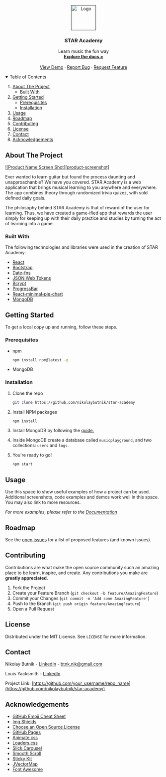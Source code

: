 <!-- [![Contributors][contributors-shield]][contributors-url]
[![Forks][forks-shield]][forks-url]
[![Stargazers][stars-shield]][stars-url]
[![Issues][issues-shield]][issues-url]
[![MIT License][license-shield]][license-url]
[![LinkedIn][linkedin-shield]][linkedin-url] -->

<!-- PROJECT LOGO -->
<br />
<p align="center">
  <a href="">
    <img src="images/logo.png" alt="Logo" width="80" height="80">
  </a>

  <h3 align="center">STAR Academy</h3>

  <p align="center">
    Learn music the fun way
    <br />
    <a href="https://github.com/nikolaybutnik/star-academy"><strong>Explore the docs »</strong></a>
    <br />
    <br />
    <a href="https://guarded-crag-12899.herokuapp.com/">View Demo</a>
    ·
    <a href="https://github.com/nikolaybutnik/star-academy/issues">Report Bug</a>
    ·
    <a href="https://github.com/nikolaybutnik/star-academy/issues">Request Feature</a>
  </p>
</p>

<!-- TABLE OF CONTENTS -->
<details open="open">
  <summary>Table of Contents</summary>
  <ol>
    <li>
      <a href="#about-the-project">About The Project</a>
      <ul>
        <li><a href="#built-with">Built With</a></li>
      </ul>
    </li>
    <li>
      <a href="#getting-started">Getting Started</a>
      <ul>
        <li><a href="#prerequisites">Prerequisites</a></li>
        <li><a href="#installation">Installation</a></li>
      </ul>
    </li>
    <li><a href="#usage">Usage</a></li>
    <li><a href="#roadmap">Roadmap</a></li>
    <li><a href="#contributing">Contributing</a></li>
    <li><a href="#license">License</a></li>
    <li><a href="#contact">Contact</a></li>
    <li><a href="#acknowledgements">Acknowledgements</a></li>
  </ol>
</details>

<!-- ABOUT THE PROJECT -->

## About The Project

[![Product Name Screen Shot][product-screenshot]](https://example.com)

Ever wanted to learn guitar but found the process daunting and unapproachanble? We have you covered. STAR Academy is a web application that brings musical learning to you anywhere and everywhere. The app combines theory through randomized trivia quizez, with sold defined daily goals.

The philosophy behind STAR Academy is that of rewardinf the user for learning. Thus, we have created a game-ified app that rewards the user simply for keeping up with their daily practice and studies by turning the act of learning into a game.

### Built With

The following technologies and libraries were used in the creation of STAR Academy:

- [React](https://reactjs.org/)
- [Bootstrap](https://getbootstrap.com)
- [Date-fns](https://date-fns.org/)
- [JSON Web Tokens](https://jwt.io/)
- [Bcrypt](https://www.npmjs.com/package/bcrypt)
- [ProgressBar](https://react-bootstrap.github.io/components/progress/#progress-bar-props)
- [React-minimal-pie-chart](https://www.npmjs.com/package/react-minimal-pie-chart)
- [MongoDB](https://www.mongodb.com/)

<!-- GETTING STARTED -->

## Getting Started

To get a local copy up and running, follow these steps.

### Prerequisites

- npm
  ```sh
  npm install npm@latest -g
  ```
- MongoDB

### Installation

1. Clone the repo
   ```sh
   git clone https://github.com/nikolaybutnik/star-academy
   ```
2. Install NPM packages
   ```sh
   npm install
   ```
3. Install MongoDB by following the [guide.](https://docs.mongodb.com/manual/installation/)

4. Inside MongoDB create a database called `musicplayground`, and two collections: `users` and `logs`.

5. You're ready to go!
   ```sh
   npm start
   ```

<!-- USAGE EXAMPLES -->

## Usage

Use this space to show useful examples of how a project can be used. Additional screenshots, code examples and demos work well in this space. You may also link to more resources.

_For more examples, please refer to the [Documentation](https://example.com)_

<!-- ROADMAP -->

## Roadmap

See the [open issues](https://github.com/nikolaybutnik/star-academy/issues) for a list of proposed features (and known issues).

<!-- CONTRIBUTING -->

## Contributing

Contributions are what make the open source community such an amazing place to be learn, inspire, and create. Any contributions you make are **greatly appreciated**.

1. Fork the Project
2. Create your Feature Branch (`git checkout -b feature/AmazingFeature`)
3. Commit your Changes (`git commit -m 'Add some AmazingFeature'`)
4. Push to the Branch (`git push origin feature/AmazingFeature`)
5. Open a Pull Request

<!-- LICENSE -->

## License

Distributed under the MIT License. See `LICENSE` for more information.

<!-- CONTACT -->

## Contact

Nikolay Butnik - [LinkedIn](https://www.linkedin.com/in/nikolay-b-2887971b7/) - btnk.nik@gmail.com

Louis Yacksmith - [LinkedIn](https://www.linkedin.com/in/louis-yacksmith-2a06321b2/)

Project Link: [https://github.com/your_username/repo_name](https://github.com/nikolaybutnik/star-academy)

<!-- ACKNOWLEDGEMENTS -->

## Acknowledgements

- [GitHub Emoji Cheat Sheet](https://www.webpagefx.com/tools/emoji-cheat-sheet)
- [Img Shields](https://shields.io)
- [Choose an Open Source License](https://choosealicense.com)
- [GitHub Pages](https://pages.github.com)
- [Animate.css](https://daneden.github.io/animate.css)
- [Loaders.css](https://connoratherton.com/loaders)
- [Slick Carousel](https://kenwheeler.github.io/slick)
- [Smooth Scroll](https://github.com/cferdinandi/smooth-scroll)
- [Sticky Kit](http://leafo.net/sticky-kit)
- [JVectorMap](http://jvectormap.com)
- [Font Awesome](https://fontawesome.com)

<!-- MARKDOWN LINKS & IMAGES -->
<!-- https://www.markdownguide.org/basic-syntax/#reference-style-links -->

<!-- [contributors-shield]: https://img.shields.io/github/contributors/othneildrew/Best-README-Template.svg?style=for-the-badge
[contributors-url]: https://github.com/nikolaybutnik/star-academy/graphs/contributors
[forks-shield]: https://img.shields.io/github/forks/othneildrew/Best-README-Template.svg?style=for-the-badge
[forks-url]: https://github.com/nikolaybutnik/star-academy/network/members
[stars-shield]: https://img.shields.io/github/stars/othneildrew/Best-README-Template.svg?style=for-the-badge
[stars-url]: https://github.com/othneildrew/Best-README-Template/stargazers
[issues-shield]: https://img.shields.io/github/issues/othneildrew/Best-README-Template.svg?style=for-the-badge
[issues-url]: https://github.com/othneildrew/Best-README-Template/issues
[license-shield]: https://img.shields.io/github/license/othneildrew/Best-README-Template.svg?style=for-the-badge
[license-url]: https://github.com/othneildrew/Best-README-Template/blob/master/LICENSE.txt
[linkedin-shield]: https://img.shields.io/badge/-LinkedIn-black.svg?style=for-the-badge&logo=linkedin&colorB=555
[linkedin-url]: https://www.linkedin.com/in/nikolay-b-2887971b7/
[product-screenshot]: images/screenshot.png -->
